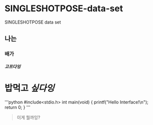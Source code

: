 # SINGLESHOTPOSE-data-set
SINGLESHOTPOSE data set

## 나는 

### 배가 

##### 고프다잉

# **밥먹고** ***싶다잉***

'''python
#include<stdio.h>
int main(void)
{
    printf("Hello Interface!\n");
    return 0;
}
'''

> 이게 뭘까잉?

